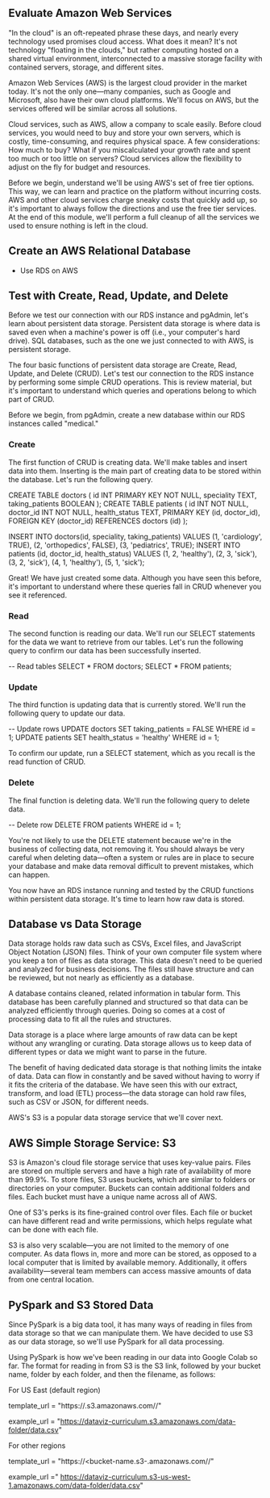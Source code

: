 ## Evaluate Amazon Web Services 
"In the cloud" is an oft-repeated phrase these days, and nearly every technology used promises cloud access. What does it mean? It's not technology "floating in the clouds," but rather computing hosted on a shared virtual environment, interconnected to a massive storage facility with contained servers, storage, and different sites.

Amazon Web Services (AWS) is the largest cloud provider in the market today. It's not the only one—many companies, such as Google and Microsoft, also have their own cloud platforms. We'll focus on AWS, but the services offered will be similar across all solutions.

Cloud services, such as AWS, allow a company to scale easily. Before cloud services, you would need to buy and store your own servers, which is costly, time-consuming, and requires physical space. A few considerations: How much to buy? What if you miscalculated your growth rate and spent too much or too little on servers? Cloud services allow the flexibility to adjust on the fly for budget and resources.

Before we begin, understand we'll be using AWS's set of free tier options. This way, we can learn and practice on the platform without incurring costs. AWS and other cloud services charge sneaky costs that quickly add up, so it's important to always follow the directions and use the free tier services. At the end of this module, we'll perform a full cleanup of all the services we used to ensure nothing is left in the cloud.

## Create an AWS Relational Database 
- Use RDS on AWS 

## Test with Create, Read, Update, and Delete 
Before we test our connection with our RDS instance and pgAdmin, let's learn about persistent data storage. Persistent data storage is where data is saved even when a machine's power is off (i.e., your computer's hard drive). SQL databases, such as the one we just connected to with AWS, is persistent storage.

The four basic functions of persistent data storage are Create, Read, Update, and Delete (CRUD). Let's test our connection to the RDS instance by performing some simple CRUD operations. This is review material, but it's important to understand which queries and operations belong to which part of CRUD.

Before we begin, from pgAdmin, create a new database within our RDS instances called "medical."

### Create
The first function of CRUD is creating data. We'll make tables and insert data into them. Inserting is the main part of creating data to be stored within the database. Let's run the following query.

CREATE TABLE doctors (
 id INT PRIMARY KEY NOT NULL,
 speciality TEXT,
 taking_patients BOOLEAN
);
CREATE TABLE patients (
 id INT NOT NULL,
 doctor_id INT NOT NULL,
 health_status TEXT,
 PRIMARY KEY (id, doctor_id),
 FOREIGN KEY (doctor_id) REFERENCES doctors (id)
);

INSERT INTO doctors(id, speciality, taking_patients)
VALUES
(1, 'cardiology', TRUE),
(2, 'orthopedics', FALSE),
(3, 'pediatrics', TRUE);
INSERT INTO patients (id, doctor_id, health_status)
VALUES
(1, 2, 'healthy'),
(2, 3, 'sick'),
(3, 2, 'sick'),
(4, 1, 'healthy'),
(5, 1, 'sick');

Great! We have just created some data. Although you have seen this before, it's important to understand where these queries fall in CRUD whenever you see it referenced.

### Read
The second function is reading our data. We'll run our SELECT statements for the data we want to retrieve from our tables. Let's run the following query to confirm our data has been successfully inserted.

-- Read tables
SELECT * FROM doctors;
SELECT * FROM patients;

### Update
The third function is updating data that is currently stored. We'll run the following query to update our data.

-- Update rows
UPDATE doctors
SET taking_patients = FALSE
WHERE id = 1;
UPDATE patients
SET health_status = 'healthy'
WHERE id = 1;

To confirm our update, run a SELECT statement, which as you recall is the read function of CRUD.

### Delete
The final function is deleting data. We'll run the following query to delete data.

-- Delete row
DELETE FROM patients
WHERE id = 1;

You're not likely to use the DELETE statement because we're in the business of collecting data, not removing it. You should always be very careful when deleting data—often a system or rules are in place to secure your database and make data removal difficult to prevent mistakes, which can happen.

You now have an RDS instance running and tested by the CRUD functions within persistent data storage. It's time to learn how raw data is stored.

## Database vs Data Storage


Data storage holds raw data such as CSVs, Excel files, and JavaScript Object Notation (JSON) files. Think of your own computer file system where you keep a ton of files as data storage. This data doesn't need to be queried and analyzed for business decisions. The files still have structure and can be reviewed, but not nearly as efficiently as a database.

A database contains cleaned, related information in tabular form. This database has been carefully planned and structured so that data can be analyzed efficiently through queries. Doing so comes at a cost of processing data to fit all the rules and structures.

Data storage is a place where large amounts of raw data can be kept without any wrangling or curating. Data storage allows us to keep data of different types or data we might want to parse in the future.

The benefit of having dedicated data storage is that nothing limits the intake of data. Data can flow in constantly and be saved without having to worry if it fits the criteria of the database. We have seen this with our extract, transform, and load (ETL) process—the data storage can hold raw files, such as CSV or JSON, for different needs.

AWS's S3 is a popular data storage service that we'll cover next.

## AWS Simple Storage Service: S3
S3 is Amazon's cloud file storage service that uses key-value pairs. Files are stored on multiple servers and have a high rate of availability of more than 99.9%. To store files, S3 uses buckets, which are similar to folders or directories on your computer. Buckets can contain additional folders and files. Each bucket must have a unique name across all of AWS.

One of S3's perks is its fine-grained control over files. Each file or bucket can have different read and write permissions, which helps regulate what can be done with each file.

S3 is also very scalable—you are not limited to the memory of one computer. As data flows in, more and more can be stored, as opposed to a local computer that is limited by available memory. Additionally, it offers availability—several team members can access massive amounts of data from one central location.

## PySpark and S3 Stored Data 
Since PySpark is a big data tool, it has many ways of reading in files from data storage so that we can manipulate them. We have decided to use S3 as our data storage, so we'll use PySpark for all data processing.

Using PySpark is how we've been reading in our data into Google Colab so far. The format for reading in from S3 is the S3 link, followed by your bucket name, folder by each folder, and then the filename, as follows:

For US East (default region)

template_url = "https://<bucket-name>.s3.amazonaws.com/<folder-name>/<file-name>"

example_url = "https://dataviz-curriculum.s3.amazonaws.com/data-folder/data.csv"

For other regions

template_url = "https://<bucket-name.s3-<region>.amazonaws.com/<folder-name>/<file-name>"

example_url =" https://dataviz-curriculum.s3-us-west-1.amazonaws.com/data-folder/data.csv"
